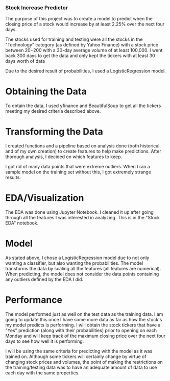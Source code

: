 ### Stock Increase Predictor
The purpose of this project was to create a model to predict when the closing price of a stock would increase by at least 2.25% over the next four days.

The stocks used for training and testing were all the stocks in the "Technology" category (as defined by Yahoo Finance) with a stock price between $20-$200 with a 30-day average volume of at least 100,000. I went back 300 days to get the data and only kept the tickers with at least 30 days worth of data

Due to the desired result of probabilities, I used a LogisticRegression model.

# Obtaining the Data
To obtain the data, I used yfinance and BeautifulSoup to get all the tickers meeting my desired criteria described above.

# Transforming the Data
I created functions and a pipeline based on analysis done (both historical and of my own creation) to create features to help make predictions. After thorough analysis, I decided on which features to keep.

I got rid of many data points that were extreme outliers. When I ran a sample model on the training set without this, I got extremely strange results.

# EDA/Visualization
The EDA was done using Jupyter Notebook. I cleaned it up after going through all the features I was interested in analyzing. This is in the "Stock EDA" notebook.

# Model
As stated above, I chose a LogisticRegression model due to not only wanting a classifier, but also wanting the probabilities.
The model transforms the data by scaling all the features (all features are numerical).
When predicting, the model does not consider the data points containing any outliers defined by the EDA I did.

# Performance
The model performed just as well on the test data as the training data. I am going to update this once I have some more data as far as how the stock's my model predicts is performing. I will obtain the stock tickers that have a "Yes" prediction (along with their probabilities) prior to opening on each Monday and will keep track of the maximum closing price over the next four days to see how well it is performing.

I will be using the same criteria for predicting with the model as it was trained on. Although some tickers will certainly change by virtue of changing stock prices and volumes, the point of making the restrictions on the training/testing data was to have an adequate amount of data to use each day with the same properties.
